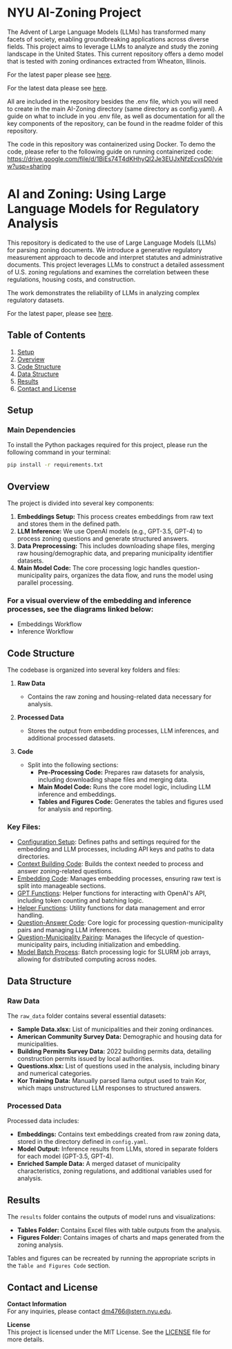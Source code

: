 # NYU AI-Zoning Project

The Advent of Large Language Models (LLMs) has transformed many facets of society, enabling groundbreaking applications across diverse fields. This project aims to leverage LLMs to analyze and study the zoning landscape in the United States. This current repository offers a demo model that is tested with zoning ordinances extracted from Wheaton, Illinois. 

For the latest paper please see [here](https://papers.ssrn.com/sol3/papers.cfm?abstract_id=4627587). 

For the latest data please see [here](https://www.dropbox.com/scl/fi/x6zr6ejh63frx65qneq92/Public-Dataset-v1.xlsx?rlkey=zxjjj2j7tt54imatif2gjddql&st=u6h0kmhk&dl=0). 

All are included in the repository besides the .env file, which you will need to create in the main AI-Zoning directory (same directory as config.yaml). A guide on what to include in you .env file, as well as documentation for all the key components of the repository, can be found in the readme folder of this repository.  

The code in this repository was containerized using Docker. To demo the code, please refer to the following guide on running containerized code: https://drive.google.com/file/d/1BiEs74T4dKHhyQI2Je3EUJxNfzEcvsD0/view?usp=sharing

# AI and Zoning: Using Large Language Models for Regulatory Analysis

This repository is dedicated to the use of Large Language Models (LLMs) for parsing zoning documents. We introduce a generative regulatory measurement approach to decode and interpret statutes and administrative documents. This project leverages LLMs to construct a detailed assessment of U.S. zoning regulations and examines the correlation between these regulations, housing costs, and construction. 

The work demonstrates the reliability of LLMs in analyzing complex regulatory datasets.

For the latest paper, please see [here](https://static1.squarespace.com/static/56086d00e4b0fb7874bc2d42/t/653b143abbdc5f5bfacf947a/1698370623319/AI_Zoning.pdf).

## Table of Contents
1. [Setup](#setup)
2. [Overview](#overview)
3. [Code Structure](#code-structure)
4. [Data Structure](#data-structure)
5. [Results](#results)
6. [Contact and License](#contact-and-license)

## Setup

### Main Dependencies
To install the Python packages required for this project, please run the following command in your terminal:

```bash
pip install -r requirements.txt
```

## Overview

The project is divided into several key components:

1. **Embeddings Setup:** This process creates embeddings from raw text and stores them in the defined path.
2. **LLM Inference:** We use OpenAI models (e.g., GPT-3.5, GPT-4) to process zoning questions and generate structured answers.
3. **Data Preprocessing:** This includes downloading shape files, merging raw housing/demographic data, and preparing municipality identifier datasets.
4. **Main Model Code:** The core processing logic handles question-municipality pairs, organizes the data flow, and runs the model using parallel processing.

### For a visual overview of the embedding and inference processes, see the diagrams linked below:
- Embeddings Workflow
- Inference Workflow

## Code Structure

The codebase is organized into several key folders and files:

1. **Raw Data**  
   - Contains the raw zoning and housing-related data necessary for analysis.
   
2. **Processed Data**  
   - Stores the output from embedding processes, LLM inferences, and additional processed datasets.
   
3. **Code**  
   - Split into the following sections:
     - **Pre-Processing Code:** Prepares raw datasets for analysis, including downloading shape files and merging data.
     - **Main Model Code:** Runs the core model logic, including LLM inference and embeddings.
     - **Tables and Figures Code:** Generates the tables and figures used for analysis and reporting.

### Key Files:

- [Configuration Setup](readme/config.md): Defines paths and settings required for the embedding and LLM processes, including API keys and paths to data directories.
- [Context Building Code](readme/context_building.md): Builds the context needed to process and answer zoning-related questions.
- [Embedding Code](readme/embedding.md): Manages embedding processes, ensuring raw text is split into manageable sections.
- [GPT Functions](readme/gpt_functions.md): Helper functions for interacting with OpenAI's API, including token counting and batching logic.
- [Helper Functions](readme/helper_functions.md): Utility functions for data management and error handling.
- [Question-Answer Code](readme/qa_code.md): Core logic for processing question-municipality pairs and managing LLM inferences.
- [Question-Municipality Pairing](readme/question_muni_pair.md): Manages the lifecycle of question-municipality pairs, including initialization and embedding.
- [Model Batch Process](readme/model_batch.md): Batch processing logic for SLURM job arrays, allowing for distributed computing across nodes.

## Data Structure

### Raw Data

The `raw_data` folder contains several essential datasets:

- **Sample Data.xlsx:** List of municipalities and their zoning ordinances.
- **American Community Survey Data:** Demographic and housing data for municipalities.
- **Building Permits Survey Data:** 2022 building permits data, detailing construction permits issued by local authorities.
- **Questions.xlsx:** List of questions used in the analysis, including binary and numerical categories.
- **Kor Training Data:** Manually parsed llama output used to train Kor, which maps unstructured LLM responses to structured answers.

### Processed Data

Processed data includes:

- **Embeddings:** Contains text embeddings created from raw zoning data, stored in the directory defined in `config.yaml`.
- **Model Output:** Inference results from LLMs, stored in separate folders for each model (GPT-3.5, GPT-4).
- **Enriched Sample Data:** A merged dataset of municipality characteristics, zoning regulations, and additional variables used for analysis.

## Results

The `results` folder contains the outputs of model runs and visualizations:

- **Tables Folder:** Contains Excel files with table outputs from the analysis.
- **Figures Folder:** Contains images of charts and maps generated from the zoning analysis.

Tables and figures can be recreated by running the appropriate scripts in the `Table and Figures Code` section.

## Contact and License

**Contact Information**  
For any inquiries, please contact [dm4766@stern.nyu.edu](mailto:dm4766@stern.nyu.edu).

**License**  
This project is licensed under the MIT License. See the [LICENSE](LICENSE) file for more details.

